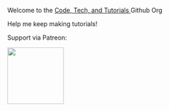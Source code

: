 Welcome to the [ Code, Tech, and Tutorials ](https://www.youtube.com/channel/UC4EJN2OSNdl-mSxGjitRvyA) Github Org

Help me keep making tutorials!

Support via Patreon:

[<img src="https://logos-world.net/wp-content/uploads/2020/12/Patreon-Logo.png" width="128"/>](https://www.patreon.com/codetechtuts)

